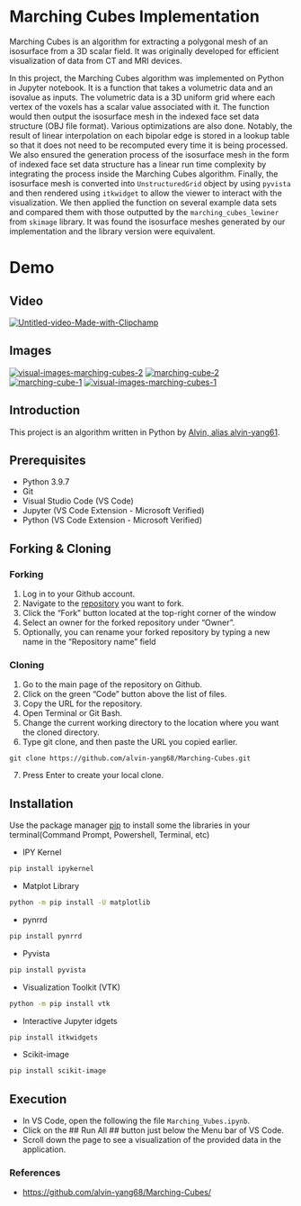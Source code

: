 # Marching Cubes Implementation

Marching Cubes is an algorithm for extracting a polygonal mesh of an isosurface from a 3D scalar field. It was originally developed for efficient visualization of data from CT and MRI devices.

In this project, the Marching Cubes algorithm was implemented on Python in Jupyter notebook. It is a function that takes a volumetric data and an isovalue as inputs. The volumetric data is a 3D uniform grid where each vertex of the voxels has a scalar value associated with it. The function would then output the isosurface mesh in the indexed face set data structure (OBJ file format). Various optimizations are also done. Notably, the result of linear interpolation on each bipolar edge is stored in a lookup table so that it does not need to be recomputed every time it is being processed. We also ensured the generation process of the isosurface mesh in the form of indexed face set data structure has a linear run time complexity by integrating the process inside the Marching Cubes algorithm. Finally, the isosurface mesh is converted into `UnstructuredGrid` object by using `pyvista` and then rendered using `itkwidget` to allow the viewer to interact with the visualization. We then applied the function on several example data sets and compared them with those outputted by the `marching_cubes_lewiner` from `skimage` library. It was found the isosurface meshes generated by our implementation and the library version were equivalent.

# Demo

## Video

<a href="https://ibb.co/RC5rQ5y"><img src="https://i.ibb.co/RC5rQ5y/Untitled-video-Made-with-Clipchamp.gif" alt="Untitled-video-Made-with-Clipchamp" border="0"></a>

## Images

<a href="https://ibb.co/3F1qLFN"><img src="https://i.ibb.co/3F1qLFN/visual-images-marching-cubes-2.png" alt="visual-images-marching-cubes-2" border="0"></a>
<a href="https://ibb.co/7vjS9nh"><img src="https://i.ibb.co/7vjS9nh/marching-cube-2.png" alt="marching-cube-2" border="0"></a>
<a href="https://ibb.co/Fwnzjfj"><img src="https://i.ibb.co/Fwnzjfj/marching-cube-1.png" alt="marching-cube-1" border="0"></a>
<a href="https://ibb.co/HnddFFt"><img src="https://i.ibb.co/HnddFFt/visual-images-marching-cubes-1.png" alt="visual-images-marching-cubes-1" border="0"></a>

## Introduction

This project is an algorithm written in Python by [Alvin, alias alvin-yang61](https://github.com/alvin-yang68/Marching-Cubes/).

## Prerequisites

- Python 3.9.7
- Git
- Visual Studio Code (VS Code)
- Jupyter (VS Code Extension - Microsoft Verified)
- Python (VS Code Extension - Microsoft Verified)

## Forking & Cloning

### Forking

1. Log in to your Github account.
1. Navigate to the [repository](https://github.com/alvin-yang68/Marching-Cubes/) you want to fork.
1. Click the “Fork” button located at the top-right corner of the window
1. Select an owner for the forked repository under “Owner”.
1. Optionally, you can rename your forked repository by typing a new name in the “Repository name” field

### Cloning

1. Go to the main page of the repository on Github.
2. Click on the green “Code” button above the list of files.
3. Copy the URL for the repository.
4. Open Terminal or Git Bash.
5. Change the current working directory to the location where you want the cloned directory.
6. Type git clone, and then paste the URL you copied earlier.

```
git clone https://github.com/alvin-yang68/Marching-Cubes.git
```

7. Press Enter to create your local clone.

## Installation

Use the package manager [pip](https://pip.pypa.io/en/stable/) to install some the libraries in your terminal(Command Prompt, Powershell, Terminal, etc)

- IPY Kernel

```bash
pip install ipykernel
```

- Matplot Library

```bash
python -m pip install -U matplotlib
```

- pynrrd

```bash
pip install pynrrd
```

- Pyvista

```bash
pip install pyvista
```

- Visualization Toolkit (VTK)

```bash
python -m pip install vtk
```

- Interactive Jupyter idgets

```bash
pip install itkwidgets
```

- Scikit-image

```bash
pip install scikit-image
```

## Execution

- In VS Code, open the following the file `Marching_Vubes.ipynb`.
- Click on the ## Run All ## button just below the Menu bar of VS Code.
- Scroll down the page to see a visualization of the provided data in the application.

### References

- https://github.com/alvin-yang68/Marching-Cubes/
